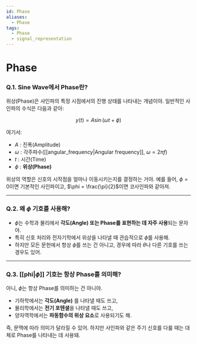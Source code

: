 ```yaml
---
id: Phase
aliases:
  - Phase
tags:
  - Phase
  - signal_representation
---
```


# Phase
### Q.1. **Sine Wave에서 Phase란?**  
위상(Phase)은 사인파의 특정 시점에서의 진행 상태를 나타내는 개념이야. 일반적인 사인파의 수식은 다음과 같아:

$$
y(t) = A \sin(\omega t + \phi)
$$

여기서:  
- $A$ : 진폭(Amplitude)  
- $\omega$ : 각주파수([[angular_frequency|Angular frequency]], $\omega = 2\pi f$)  
- $t$ : 시간(Time)  
- $\phi$ : **위상(Phase)**  

위상의 역할은 신호의 시작점을 얼마나 이동시키는지를 결정하는 거야. 예를 들어, $\phi = 0$이면 기본적인 사인파이고, $\phi = \frac{\pi}{2}$이면 코사인파와 같아져.

---

### Q.2. **왜 $\phi$ 기호를 사용해?**  
- $\phi$는 수학과 물리에서 **각도(Angle) 또는 Phase를 표현하는 데 자주 사용**되는 문자야.  
- 특히 신호 처리와 전자기학에서 위상을 나타낼 때 관습적으로 $\phi$를 사용해.  
- 하지만 모든 문헌에서 항상 $\phi$를 쓰는 건 아니고, 경우에 따라 $\theta$나 다른 기호를 쓰는 경우도 있어.

---

### Q.3. **[[phi|$\phi$]] 기호는 항상 Phase를 의미해?**  
아니, $\phi$는 항상 Phase를 의미하는 건 아니야.  
- 기하학에서는 **각도(Angle)** 를 나타낼 때도 쓰고,  
- 물리학에서는 **전기 포텐셜**을 나타낼 때도 쓰고,  
- 양자역학에서는 **파동함수의 위상 요소**로 사용되기도 해.  

즉, 문맥에 따라 의미가 달라질 수 있어. 하지만 사인파와 같은 주기 신호를 다룰 때는 대체로 Phase를 나타내는 데 사용돼.

